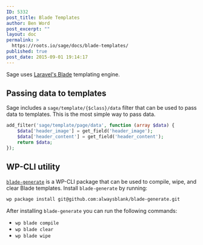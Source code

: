 ```yaml
---
ID: 5332
post_title: Blade Templates
author: Ben Word
post_excerpt: ""
layout: doc
permalink: >
  https://roots.io/sage/docs/blade-templates/
published: true
post_date: 2015-09-01 19:14:17
---
```

Sage uses [Laravel's Blade](https://laravel.com/docs/5.5/blade) templating engine.

## Passing data to templates

Sage includes a `sage/template/{$class}/data` filter that can be used to pass data to templates. This is the most simple way to pass data.

```php
add_filter('sage/template/page/data', function (array $data) {
    $data['header_image'] = get_field('header_image');
    $data['header_content'] = get_field('header_content');
    return $data;
});
```

## WP-CLI utility

[`blade-generate`](https://github.com/alwaysblank/blade-generate) is a WP-CLI package that can be used to compile, wipe, and clear Blade templates. Install `blade-generate` by running:

```bash
wp package install git@github.com:alwaysblank/blade-generate.git
```

After installing `blade-generate` you can run the following commands:

* `wp blade compile` 
* `wp blade clear`
* `wp blade wipe`